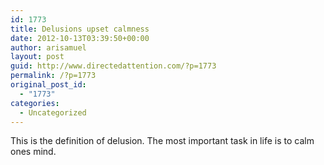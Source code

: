 ```yaml
---
id: 1773
title: Delusions upset calmness
date: 2012-10-13T03:39:50+00:00
author: arisamuel
layout: post
guid: http://www.directedattention.com/?p=1773
permalink: /?p=1773
original_post_id:
  - "1773"
categories:
  - Uncategorized
---
```

<p dir="ltr">
  This is the definition of delusion. The most important task in life is to calm ones mind.
</p>